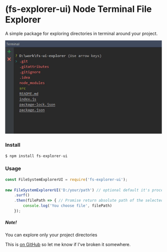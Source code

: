 # (fs-explorer-ui) Node Terminal File Explorer

A simple package for exploring directories in terminal around your project.

![](/src/preview.gif)

### Install
```javascript
$ npm install fs-explorer-ui
```
### Usage

```javascript
const FileSystemExplorerUI = require('fs-explorer-ui');

new FileSystemExplorerUI('D:/your/path') // optional default it's process.cwd()
    .surf()
    .then(filePath => { // Promise return absolute path of the selected file
        console.log('You choose file', filePath)
    });
```
##### Note!
You can explore only your project directories

This is [on GitHub](https://github.com/serhiichuk/fs-ui-explorer) so let me know if I've broken it somewhere.
